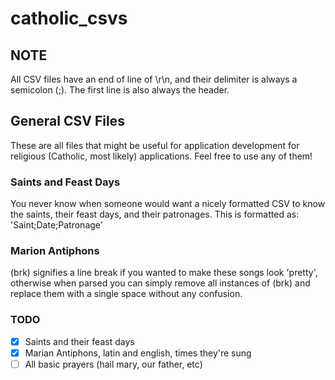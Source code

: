 # catholic_csvs

## NOTE

All CSV files have an end of line of \r\n, and their delimiter is always a semicolon (;). The first line is also always the header.

## General CSV Files

These are all files that might be useful for application development for religious (Catholic, most likely) applications. Feel free to use any of them!

### Saints and Feast Days

You never know when someone would want a nicely formatted CSV to know the saints, their feast days, and their patronages.
This is formatted as: 'Saint;Date;Patronage'

### Marion Antiphons

(brk) signifies a line break if you wanted to make these songs look 'pretty', otherwise when parsed you can simply remove all instances of (brk) and replace them with a single space without any confusion.

### TODO

- [x] Saints and their feast days
- [x] Marian Antiphons, latin and english, times they're sung
- [ ] All basic prayers (hail mary, our father, etc)
